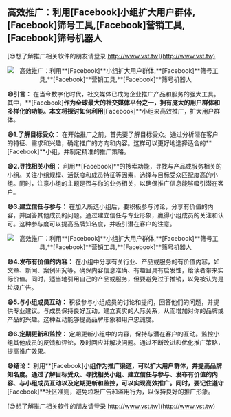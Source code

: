 ## **高效推广：利用**[Facebook]**小组扩大用户群体,**[Facebook]**筛号工具,**[Facebook]**营销工具,**[Facebook]**筛号机器人**

[😍想了解推广相关软件的朋友请登录 http://www.vst.tw](http://www.vst.tw)

 <center><img src="https://vst.tw/MP4/tuiguang/png/4.png" alt="高效推广：利用**[Facebook]**小组扩大用户群体,**[Facebook]**筛号工具,**[Facebook]**营销工具,**[Facebook]**筛号机器人"></center>

**😄引言：**
在当今数字化时代，社交媒体已成为企业推广产品和服务的强大工具。其中，**[Facebook]**作为全球最大的社交媒体平台之一，拥有庞大的用户群体和多样化的功能。本文将探讨如何利用**[Facebook]**小组来高效推广，扩大用户群体。

**😄1.了解目标受众：**
在开始推广之前，首先要了解目标受众。通过分析潜在客户的特征、需求和兴趣，确定推广的方向和内容。这样可以更好地选择适合的**[Facebook]**小组，并制定精准的推广策略。

**😄2.寻找相关小组：**
利用**[Facebook]**的搜索功能，寻找与产品或服务相关的小组。关注小组规模、活跃度和成员特征等因素，选择与目标受众匹配度高的小组。同时，注意小组的主题是否与你的业务相关，以确保推广信息能够吸引潜在客户。

**😄3.建立信任与参与：**
在加入所选小组后，要积极参与讨论，分享有价值的内容，并回答其他成员的问题。通过建立信任与专业形象，赢得小组成员的关注和认可。这种参与度可以提高品牌知名度，并吸引潜在客户的注意。

 <center><img src="https://vst.tw/MP4/tuiguang/png/8.png" alt="高效推广：利用**[Facebook]**小组扩大用户群体,**[Facebook]**筛号工具,**[Facebook]**营销工具,**[Facebook]**筛号机器人"></center>

**😄4.发布有价值的内容：**
在小组中分享有关行业、产品或服务的有价值内容，如文章、新闻、案例研究等。确保内容信息准确、有趣且具有启发性，给读者带来实际价值。同时，适当地引用自己的产品或服务，但要避免过于推销，以免被认为是垃圾广告。

**😄5.与小组成员互动：**
积极参与小组成员的讨论和提问，回答他们的问题，并提供专业建议。与成员保持良好互动，建立真实的人际关系，从而增加对你的品牌或产品的兴趣。这种互动能够提高品牌形象和用户忠诚度。

**😄6.定期更新和监控：**
定期更新小组中的内容，保持与潜在客户的互动。监控小组其他成员的反馈和评论，及时回应并解决问题。通过不断改进和优化推广策略，提高推广效果。

**😄结论：**
利用**[Facebook]**小组作为推广渠道，可以扩大用户群体，并提高品牌知名度。通过了解目标受众、寻找相关小组、建立信任与参与、发布有价值的内容、与小组成员互动以及定期更新和监控，可以实现高效推广。同时，要记住遵守**[Facebook]**社区准则，避免垃圾广告和滥用行为，以保持良好的推广形象。

[😍想了解推广相关软件的朋友请登录 http://www.vst.tw](http://www.vst.tw)



